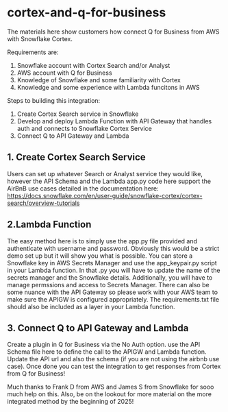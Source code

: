 # cortex-and-q-for-business

The materials here show customers how connect Q for Business from AWS with Snowflake Cortex. 

Requirements are:
1. Snowflake account with Cortex Search and/or Analyst
2. AWS account with Q for Business
3. Knowledge of Snowflake and some familiarity with Cortex
4. Knowledge and some experience with Lambda funcitons in AWS

Steps to building this integration:
1. Create Cortex Search service in Snowflake
2. Develop and deploy Lambda Function with API Gateway that handles auth and connects to Snowflake Cortex Service
3. Connect Q to API Gateway and Lambda

## 1. Create Cortex Search Service
Users can set up whatever Search or Analyst service they would like, however the API Schema and the Lambda app.py code here support the AirBnB use cases detailed in the documentation here: 
https://docs.snowflake.com/en/user-guide/snowflake-cortex/cortex-search/overview-tutorials

## 2.Lambda Function
The easy method here is to simply use the app.py file provided and authenticate with username and password. Obviously this would be a strict demo set up but it will show you what is possible. You can store a Snowflake key in AWS Secrets Manager and use the app_keypair.py script in your Lambda function. In that .py you will have to update the name of the secrets manager and the Snowflake details. Additionally, you will have to manage permssions and access to Secrets Manager. There can also be some nuance with the API Gateway so please work with your AWS team to make sure the APIGW is configured appropriately. The requirements.txt file should also be included as a layer in your Lambda function.

## 3. Connect Q to API Gateway and Lambda
Create a plugin in Q for Business via the No Auth option. use the API Schema file here to define the call to the APIGW and Lambda function. Update the API url and also the schema (if you are not using the airbnb use case). Once done you can test the integration to get responses from Cortex from Q for Business!

Much thanks to Frank D from AWS and James S from Snowflake for sooo much help on this. Also, be on the lookout for more material on the more integrated method by the beginning of 2025!
